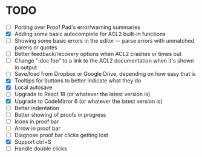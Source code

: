 # TODO

- [ ] Porting over Proof Pad's error/warning summaries
- [x] Adding some basic autocomplete for ACL2 built-in functions
- [ ] Showing some basic errors in the editor -- parse errors with unmatched
      parens or quotes
- [ ] Better feedback/recovery options when ACL2 crashes or times out
- [ ] Change ":doc foo" to a link to the ACL2 documentation when it's shown in
      output
- [ ] Save/load from Dropbox or Google Drive, depending on how easy that is
- [x] Tooltips for buttons to better indicate what they do
- [x] Local autosave
- [ ] Upgrade to React 18 (or whatever the latest version is)
- [x] Upgrade to CodeMirror 6 (or whatever the latest version is)
- [ ] Better indentation
- [ ] Better showing of proofs in progress
- [ ] Icons in proof bar
- [ ] Arrow in proof bar
- [ ] Diagnose proof bar clicks getting lost
- [x] Support ctrl+S
- [ ] Handle double clicks
